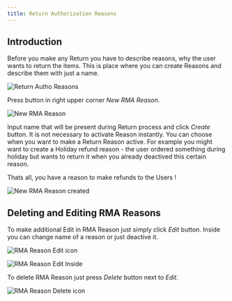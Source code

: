 ```yaml
---
title: Return Authorization Reasons
---
```


## Introduction

Before you make any Return you have to describe reasons, why the user wants to return the items. This is place where you can create Reasons and describe them with just a name.

![Return Autho Reasons]()

Press button in right upper corner *New RMA Reason*.

![New RMA Reason]()

Input name that will be present during Return process and click *Create* button. It is not necessary to activate Reason instantly. You can choose when you want to make a Return Reason active. For example you might want to create a Holiday refund reason - the user ordered something during holiday but wants to return it when you already deactived this certain reason.

Thats all, you have a reason to make refunds to the Users !

![New RMA Reason created]()

## Deleting and Editing RMA Reasons

To make additional Edit in RMA Reason just simply click *Edit* button. Inside you can change name of a reason or just deactive it.

![RMA Reason Edit icon]()

![RMA Reason Edit Inside]()

To delete RMA Reason just press *Delete* button next to *Edit*.

![RMA Reason Delete icon]()